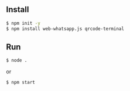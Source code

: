 ## Install
```bash
$ npm init -y
$ npm install web-whatsapp.js qrcode-terminal
```

## Run
```bash
$ node .
```
or
```bash
$ npm start
```
